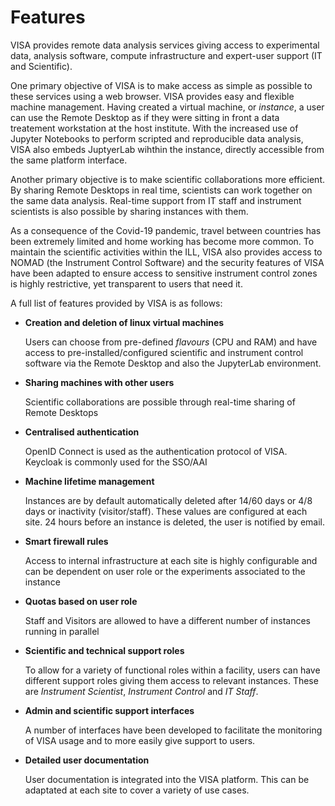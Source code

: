 # Features

VISA provides remote data analysis services giving access to experimental data, analysis software, compute infrastructure and expert-user support (IT and Scientific).

One primary objective of VISA is to make access as simple as possible to these services using a web browser. VISA provides easy and flexible machine management. Having created a virtual machine, or *instance*, a user can use the Remote Desktop as if they were sitting in front a data treatement workstation at the host institute. With the increased use of Jupyter Notebooks to perform scripted and reproducible data analysis, VISA also embeds JuptyerLab wihthin the instance, directly accessible from the same platform interface.

Another primary objective is to make scientific collaborations more efficient. By sharing Remote Desktops in real time, scientists can work together on the same data analysis. Real-time support from IT staff and instrument scientists is also possible by sharing instances with them.

As a consequence of the Covid-19 pandemic, travel between countries has been extremely limited and home working has become more common. To maintain the scientific activities within the ILL, VISA also provides access to NOMAD (the Instrument Control Software) and the security features of VISA have been adapted to ensure access to sensitive instrument control zones is highly restrictive, yet transparent to users that need it.

A full list of features provided by VISA is as follows:

- **Creation and deletion of linux virtual machines**

  Users can choose from pre-defined *flavours* (CPU and RAM) and have access to pre-installed/configured scientific and instrument control software via the Remote Desktop and also the JupyterLab environment.

- **Sharing machines with other users**
  
  Scientific collaborations are possible through real-time sharing of Remote Desktops

- **Centralised authentication**

  OpenID Connect is used as the authentication protocol of VISA. Keycloak is commonly used for the SSO/AAI

- **Machine lifetime management**
  
  Instances are by default automatically deleted after 14/60 days or 4/8 days or inactivity (visitor/staff). These values are configured at each site. 24 hours before an instance is deleted, the user is notified by email.

- **Smart firewall rules**

  Access to internal infrastructure at each site is highly configurable and can be dependent on user role or the experiments associated to the instance

- **Quotas based on user role**

  Staff and Visitors are allowed to have a different number of instances running in parallel

- **Scientific and technical support roles**

  To allow for a variety of functional roles within a facility, users can have different support roles giving them access to relevant instances. These are *Instrument Scientist*, *Instrument Control* and *IT Staff*.

- **Admin and scientific support interfaces**

  A number of interfaces have been developed to facilitate the monitoring of VISA usage and to more easily give support to users.

- **Detailed user documentation**

  User documentation is integrated into the VISA platform. This can be adaptated at each site to cover a variety of use cases.



